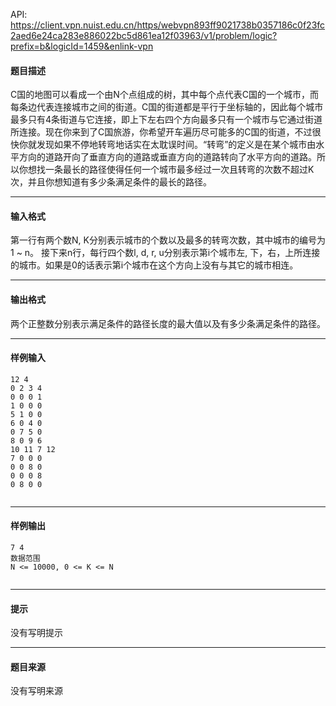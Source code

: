 API: https://client.vpn.nuist.edu.cn/https/webvpn893ff9021738b0357186c0f23fc2aed6e24ca283e886022bc5d861ea12f03963/v1/problem/logic?prefix=b&logicId=1459&enlink-vpn

#### 题目描述

C国的地图可以看成一个由N个点组成的树，其中每个点代表C国的一个城市，而每条边代表连接城市之间的街道。C国的街道都是平行于坐标轴的，因此每个城市最多只有4条街道与它连接，即上下左右四个方向最多只有一个城市与它通过街道所连接。现在你来到了C国旅游，你希望开车遍历尽可能多的C国的街道，不过很快你就发现如果不停地转弯地话实在太耽误时间。“转弯”的定义是在某个城市由水平方向的道路开向了垂直方向的道路或垂直方向的道路转向了水平方向的道路。所以你想找一条最长的路径使得任何一个城市最多经过一次且转弯的次数不超过K次，并且你想知道有多少条满足条件的最长的路径。

---

#### 输入格式

第一行有两个数N, K分别表示城市的个数以及最多的转弯次数，其中城市的编号为1 ~ n。 接下来n行，每行四个数l, d, r, u分别表示第i个城市左, 下，右，上所连接的城市。如果是0的话表示第i个城市在这个方向上没有与其它的城市相连。

---

#### 输出格式

两个正整数分别表示满足条件的路径长度的最大值以及有多少条满足条件的路径。

---

#### 样例输入
```
12 4
0 2 3 4
0 0 0 1
1 0 0 0
5 1 0 0
6 0 4 0
0 7 5 0
8 0 9 6
10 11 7 12
7 0 0 0
0 0 8 0
0 0 0 8
0 8 0 0


```

---

#### 样例输出
```
7 4
数据范围
N <= 10000, 0 <= K <= N


```

---

#### 提示

没有写明提示

---

#### 题目来源

没有写明来源